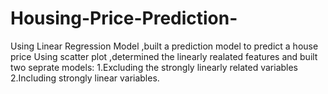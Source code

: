 # Housing-Price-Prediction-

Using Linear Regression Model ,built a prediction model to predict a house price 
Using scatter plot ,determined the linearly realated features and built two seprate models:
                1.Excluding the strongly linearly related variables
                2.Including strongly linear variables.
                
                
